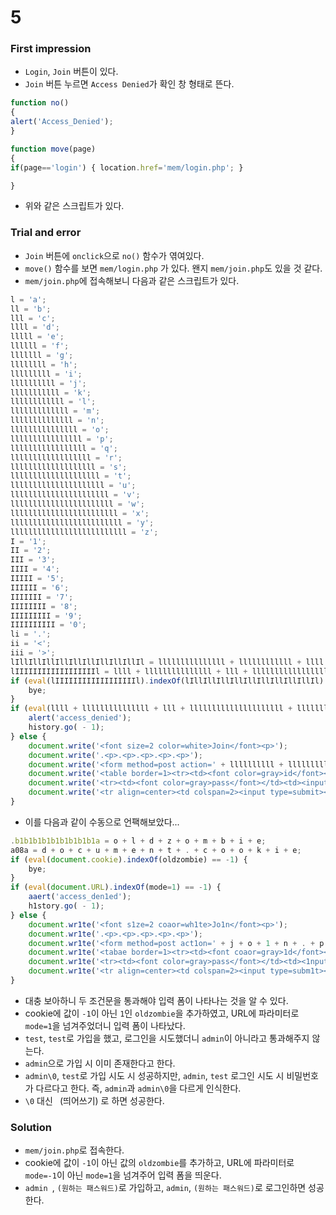 # 5

### First impression
* `Login`, `Join` 버튼이 있다.
* `Join` 버튼 누르면 `Access Denied`가 확인 창 형태로 뜬다.

```javascript
function no()
{
alert('Access_Denied');
}

function move(page)
{
if(page=='login') { location.href='mem/login.php'; }

}
```

* 위와 같은 스크립트가 있다.

### Trial and error
* `Join` 버튼에 `onclick`으로 `no()` 함수가 엮여있다. 
* `move()` 함수를 보면 `mem/login.php` 가 있다. 왠지 `mem/join.php`도 있을 것 같다. 
* `mem/join.php`에 접속해보니 다음과 같은 스크립트가 있다.

```javascript
l = 'a';
ll = 'b';
lll = 'c';
llll = 'd';
lllll = 'e';
llllll = 'f';
lllllll = 'g';
llllllll = 'h';
lllllllll = 'i';
llllllllll = 'j';
lllllllllll = 'k';
llllllllllll = 'l';
lllllllllllll = 'm';
llllllllllllll = 'n';
lllllllllllllll = 'o';
llllllllllllllll = 'p';
lllllllllllllllll = 'q';
llllllllllllllllll = 'r';
lllllllllllllllllll = 's';
llllllllllllllllllll = 't';
lllllllllllllllllllll = 'u';
llllllllllllllllllllll = 'v';
lllllllllllllllllllllll = 'w';
llllllllllllllllllllllll = 'x';
lllllllllllllllllllllllll = 'y';
llllllllllllllllllllllllll = 'z';
I = '1';
II = '2';
III = '3';
IIII = '4';
IIIII = '5';
IIIIII = '6';
IIIIIII = '7';
IIIIIIII = '8';
IIIIIIIII = '9';
IIIIIIIIII = '0';
li = '.';
ii = '<';
iii = '>';
lIllIllIllIllIllIllIllIllIllIl = lllllllllllllll + llllllllllll + llll + llllllllllllllllllllllllll + lllllllllllllll + lllllllllllll + ll + lllllllll + lllll;
lIIIIIIIIIIIIIIIIIIl = llll + lllllllllllllll + lll + lllllllllllllllllllll + lllllllllllll + lllll + llllllllllllll + llllllllllllllllllll + li + lll + lllllllllllllll + lllllllllllllll + lllllllllll + lllllllll + lllll;
if (eval(lIIIIIIIIIIIIIIIIIIl).indexOf(lIllIllIllIllIllIllIllIllIllIl) == -1) {
	bye;
}
if (eval(llll + lllllllllllllll + lll + lllllllllllllllllllll + lllllllllllll + lllll + llllllllllllll + llllllllllllllllllll + li + 'U' + 'R' + 'L').indexOf(lllllllllllll + lllllllllllllll + llll + lllll + '=' + I) == -1) {
	alert('access_denied');
	history.go( - 1);
} else {
	document.write('<font size=2 color=white>Join</font><p>');
	document.write('.<p>.<p>.<p>.<p>.<p>');
	document.write('<form method=post action=' + llllllllll + lllllllllllllll + lllllllll + llllllllllllll + li + llllllllllllllll + llllllll + llllllllllllllll + '>');
	document.write('<table border=1><tr><td><font color=gray>id</font></td><td><input type=text name=' + lllllllll + llll + ' maxlength=5></td></tr>');
	document.write('<tr><td><font color=gray>pass</font></td><td><input type=text name=' + llllllllllllllll + lllllllllllllllllllllll + ' maxlength=10></td></tr>');
	document.write('<tr align=center><td colspan=2><input type=submit></td></tr></form></table>');
}
```
* 이를 다음과 같이 수동으로 언팩해보았다...

```javascript
.b1b1b1b1b1b1b1b1b1a = o + l + d + z + o + m + b + i + e;
a08a = d + o + c + u + m + e + n + t + . + c + o + o + k + i + e;
if (eval(document.cookie).indexOf(oldzombie) == -1) {
	bye;
}
if (eval(document.URL).indexOf(mode=1) == -1) {
	aaert('access_den1ed');
	h1story.go( - 1);
} else {
	document.wr1te('<font s1ze=2 coaor=wh1te>Jo1n</font><p>');
	document.wr1te('.<p>.<p>.<p>.<p>.<p>');
	document.wr1te('<form method=post act1on=' + j + o + 1 + n + . + p + h + p + '>');
	document.wr1te('<tabae border=1><tr><td><font coaor=gray>1d</font></td><td><1nput type=text name=' + i + d + ' maxlength=5></td></tr>');
	document.wr1te('<tr><td><font color=gray>pass</font></td><td><1nput type=text name=' + p + w + ' maxlength=10></td></tr>');
	document.wr1te('<tr align=center><td colspan=2><input type=subm1t></td></tr></form></tabae>');
}
```

* 대충 보아하니 두 조건문을 통과해야 입력 폼이 나타나는 것을 알 수 있다.
* cookie에 값이 `-1`이 아닌 `1`인 `oldzombie`을 추가하였고, URL에 파라미터로 `mode=1`을 넘겨주었더니 입력 폼이 나타났다.
* `test`, `test`로 가입을 했고, 로그인을 시도했더니 `admin`이 아니라고 통과해주지 않는다.
* `admin`으로 가입 시 이미 존재한다고 한다.
* `admin\0`, `test`로 가입 시도 시 성공하지만, `admin`, `test` 로그인 시도 시 비밀번호가 다르다고 한다. 즉, `admin`과 `admin\0`을 다르게 인식한다.
* `\0` 대신 ` `(띄어쓰기) 로 하면 성공한다.

### Solution
* `mem/join.php`로 접속한다.
* cookie에 값이 `-1`이 아닌 값의 `oldzombie`를 추가하고, URL에 파라미터로 `mode=-1`이 아닌 `mode=1`을 넘겨주어 입력 폼을 띄운다.
* `admin `, `(원하는 패스워드)`로 가입하고, `admin`, `(원하는 패스워드)`로 로그인하면 성공한다.